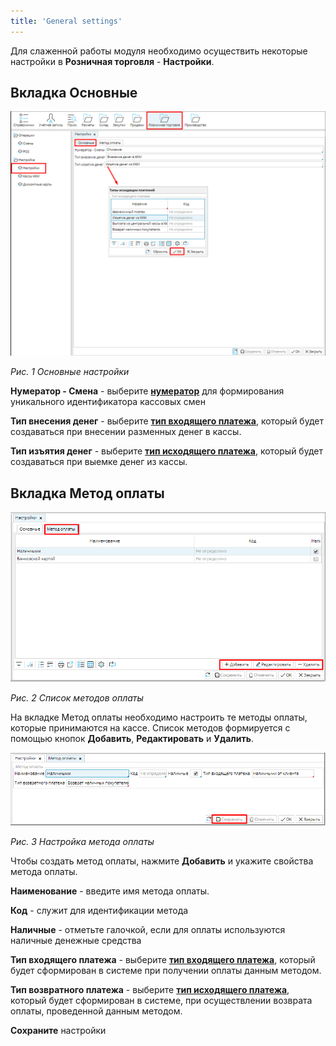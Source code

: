 ```yaml
---
title: 'General settings'
---
```


Для слаженной работы модуля необходимо осуществить некоторые настройки в **Розничная торговля** - **Настройки**.

## **Вкладка Основные**

![](attachments/12812477/12812480.png)

*Рис. 1 Основные настройки*

  

**Нумератор - Смена** - выберите [**нумератор**](Numerators.md) для формирования уникального идентификатора кассовых смен

**Тип внесения денег** - выберите [**тип входящего платежа**](Payment_type.md), который будет создаваться при внесении разменных денег в кассы.

**Тип изъятия денег** - выберите [**тип исходящего платежа**](Payment_type.md), который будет создаваться при выемке денег из кассы.

## **Вкладка Метод оплаты**

![](attachments/12812477/12812479.png)

*Рис. 2 Список методов оплаты*

  

На вкладке Метод оплаты необходимо настроить те методы оплаты, которые принимаются на кассе. Список методов формируется с помощью кнопок **Добавить**, **Редактировать** и **Удалить**.

  

![](attachments/12812477/12812478.png)

*Рис. 3 Настройка метода оплаты*

  

Чтобы создать метод оплаты, нажмите **Добавить** и укажите свойства метода оплаты.

**Наименование** - введите имя метода оплаты.

**Код** - служит для идентификации метода

**Наличные** - отметьте галочкой, если для оплаты используются наличные денежные средства

**Тип входящего платежа** - выберите [**тип входящего платежа**](Payment_type.md), который будет сформирован в системе при получении оплаты данным методом.

**Тип возвратного платежа** - выберите [**тип исходящего платежа**](Payment_type.md), который будет сформирован в системе, при осуществлении возврата оплаты, проведенной данным методом.

**Сохраните** настройки

  

  



